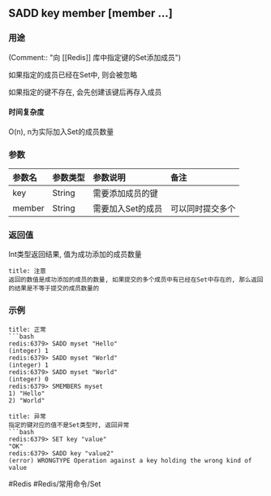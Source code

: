 ## SADD key member \[member ...\]

### 用途
(Comment:: "向 [[Redis]] 库中指定键的Set添加成员")

如果指定的成员已经在Set中, 则会被忽略

如果指定的键不存在, 会先创建该键后再存入成员

#### 时间复杂度
O(n), n为实际加入Set的成员数量

### 参数
|参数名|参数类型|参数说明|备注|
|:-|:-|:-|:-|
|key|String|需要添加成员的键||
|member|String|需要加入Set的成员|可以同时提交多个|

### 返回值
Int类型返回结果, 值为成功添加的成员数量

```ad-warning
title: 注意
返回的数值是成功添加的成员的数量, 如果提交的多个成员中有已经在Set中存在的, 那么返回的结果是不等于提交的成员数量的
```

### 示例
```ad-info
title: 正常
```bash
redis:6379> SADD myset "Hello"
(integer) 1
redis:6379> SADD myset "World"
(integer) 1
redis:6379> SADD myset "World"
(integer) 0
redis:6379> SMEMBERS myset
1) "Hello"
2) "World"
```

```ad-danger
title: 异常
指定的键对应的值不是Set类型时, 返回异常
```bash
redis:6379> SET key "value"
"OK"
redis:6379> SADD key "value2"
(error) WRONGTYPE Operation against a key holding the wrong kind of value
```

#Redis #Redis/常用命令/Set 